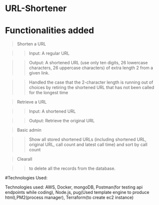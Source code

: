 # URL-Shortener

# Functionalities added

> Shorten a URL

>> Input: A regular URL

>> Output: A shortened URL (use only ten digits, 26 lowercase characters, 26 uppercase characters) of extra length 2 from a given link.

>> Handled the case that the 2-character length is running out of choices by retiring the shortened URL that has not been called for the longest time


> Retrieve a URL

>> Input: A shortened URL 

>> Output: Retrieve the original URL


> Basic admin

>> Show all stored shortened URLs (including shortened URL, original URL, call count and latest call time) and sort by call count


> Clearall

>> to delete all the records from the database.


#Technologies Used:

Technologies used: AWS, Docker, mongoDB, Postman(for testing api endpoints while coding), Node.js, pug(Used template engine to produce html),PM2(process manager), Terraform(to create ec2 instance)
